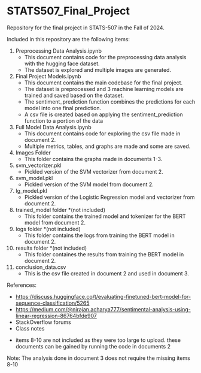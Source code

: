 # STATS507_Final_Project
Repository for the final project in STATS-507 in the Fall of 2024.

Included in this repository are the following items:

1. Preprocessing Data Analysis.ipynb
   - This document contains code for the preprocessing data analysis with the hugging face dataset.
   - The dataset is explored and multiple images are generated.
2. Final Project Models.ipynb
   - This document contains the main codebase for the final project.
   - The dataset is preprocessed and 3 machine learning models are trained and saved based on the dataset.
   - The sentiment_prediction function combines the predictions for each model into one final prediction.
   - A csv file is created based on applying the sentiment_prediction function to a portion of the data
3. Full Model Data Analysis.ipynb
   - This document contains code for exploring the csv file made in document 2.
   - Multiple metrics, tables, and graphs are made and some are saved.
4. Images Folder
   - This folder contains the graphs made in documents 1-3.
5. svm_vectorizer.pkl
   - Pickled version of the SVM vectorizer from document 2.
6. svm_model.pkl
   - Pickled version of the SVM model from document 2.
7. lg_model.pkl
   - Pickled version of the Logistic Regression model and vectorizer from document 2.
8. trained_model folder *(not included)
   - This folder contains the trained model and tokenizer for the BERT model from document 2.
9. logs folder *(not included)
   - This folder contains the logs from training the BERT model in document 2.
10. results folder *(not included)
    - This folder containes the results from training the BERT model in document 2.
11. conclusion_data.csv
    - This is the csv file created in document 2 and used in document 3.
   
References:
- https://discuss.huggingface.co/t/evaluating-finetuned-bert-model-for-sequence-classification/5265
- https://medium.com/@nirajan.acharya777/sentimental-analysis-using-linear-regression-86764bfde907
- StackOverflow forums
- Class notes

* items 8-10 are not included as they were too large to upload. these documents can be gained by running the code in documents 2

Note: The analysis done in document 3 does not require the missing items 8-10
